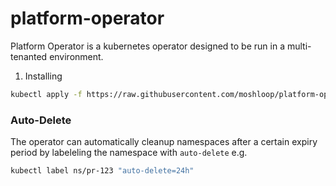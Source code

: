 # platform-operator

Platform Operator is a kubernetes operator designed to be run in a multi-tenanted environment.

1. Installing

```bash
kubectl apply -f https://raw.githubusercontent.com/moshloop/platform-operator/master/deploy/platform-operator.yaml
```

### Auto-Delete

The operator can automatically cleanup namespaces after a certain expiry period by labeleling the namespace with `auto-delete` e.g.

```bash
kubectl label ns/pr-123 "auto-delete=24h"
```
